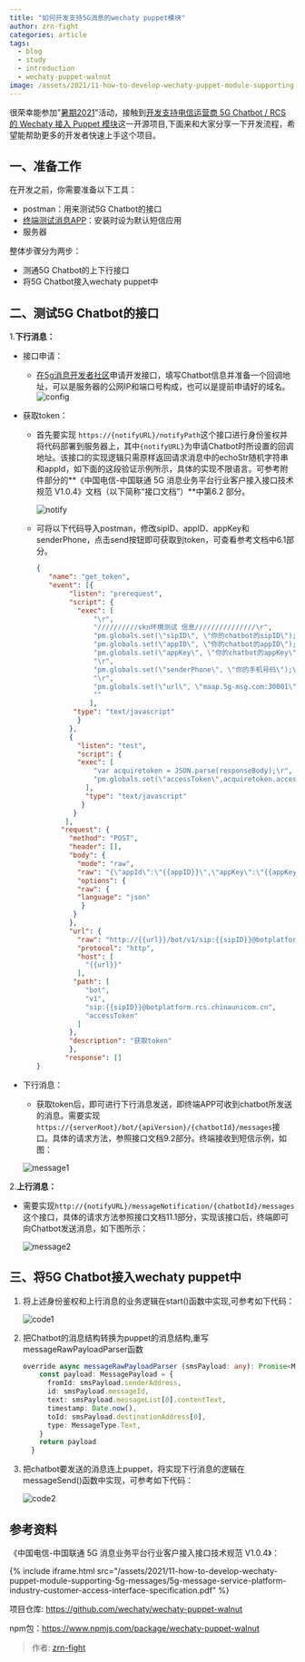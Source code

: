 ```yaml
---
title: "如何开发支持5G消息的wechaty puppet模块"
author: zrn-fight
categories: article
tags:
  - blog
  - study
  - introduction
  - wechaty-puppet-walnut
image: /assets/2021/11-how-to-develop-wechaty-puppet-module-supporting-5g-messages/walnut-wechaty.webp
---
```


很荣幸能参加"[暑期2021]((https://summer.iscas.ac.cn))"活动，接触到[开发支持电信运营商 5G Chatbot / RCS 的 Wechaty 接入 Puppet 模块](https://github.com/wechaty/summer/issues/74)这一开源项目,下面来和大家分享一下开发流程，希望能帮助更多的开发者快速上手这个项目。

## 一、准备工作

在开发之前，你需要准备以下工具：

- postman：用来测试5G Chatbot的接口
- [终端测试消息APP](https://www.5g-msg.com/#/bussinessInformation)：安装时设为默认短信应用
- 服务器

整体步骤分为两步：

- 测通5G Chatbot的上下行接口
- 将5G Chatbot接入wechaty puppet中

## 二、测试5G Chatbot的接口

1.**下行消息：**

- 接口申请：
  - [在5g消息开发者社区](https://www.5g-msg.com/)申请开发接口，填写Chatbot信息并准备一个回调地址，可以是服务器的公网IP和端口号构成，也可以是提前申请好的域名。
  ![config](/assets/2021/11-how-to-develop-wechaty-puppet-module-supporting-5g-messages/config.webp)
  
- 获取token：
  - 首先要实现 `https://{notifyURL}/notifyPath`这个接口进行身份鉴权并将代码部署到服务器上，其中`{notifyURL}`为申请Chatbot时所设置的回调地址。该接口的实现逻辑只需原样返回请求消息中的echoStr随机字符串和appId，如下面的这段验证示例所示，具体的实现不限语言。可参考附件部分的**《中国电信-中国联通 5G 消息业务平台行业客户接入接口技术规范 V1.0.4》文档（以下简称“接口文档”）**中第6.2 部分。
  
    ![notify](/assets/2021/11-how-to-develop-wechaty-puppet-module-supporting-5g-messages/notify.webp)
  
  - 可将以下代码导入postman，修改sipID、appID、appKey和senderPhone，点击send按钮即可获取到token，可查看参考文档中6.1部分。
  
    ```json
    {
       "name": "get_token",
       "event": [{
            "listen": "prerequest",
            "script": {
              "exec": [
                  "\r",
                  "//////////skn环境测试 信息///////////////\r",
                  "pm.globals.set(\"sipID\", \"你的chatbot的sipID\");\r",
                  "pm.globals.set(\"appID\", \"你的chatbot的appID\");   \r",
                  "pm.globals.set(\"appKey\", \"你的chatbot的appKey\");\r",
                  "\r",
                  "pm.globals.set(\"senderPhone\", \"你的手机号码\");\r",
                  "\r",
                  "pm.globals.set(\"url\", \"maap.5g-msg.com:30001\");\r",
                  ""
                 ],
             "type": "text/javascript"
              }
            },
            {
              "listen": "test",
              "script": {
              "exec": [
                  "var acquiretoken = JSON.parse(responseBody);\r",
                  "pm.globals.set(\"accessToken\",acquiretoken.accessToken);"
                ],
                "type": "text/javascript"
               }
             }
           ],
          "request": {
            "method": "POST",
            "header": [],
            "body": {
              "mode": "raw",
              "raw": "{\"appId\":\"{{appID}}\",\"appKey\":\"{{appKey}}\"}",
              "options": {
              "raw": {
              "language": "json"
               }
             }
            },
            "url": {
              "raw": "http://{{url}}/bot/v1/sip:{{sipID}}@botplatform.rcs.chinaunicom.cn/accessToken",
              "protocol": "http",
              "host": [
                "{{url}}"
              ],
             "path": [
                "bot",
                "v1",
                "sip:{{sipID}}@botplatform.rcs.chinaunicom.cn",
                "accessToken"
              ]
            },
            "description": "获取token"
            },
           "response": []
    }
    ```
  
- 下行消息：
  
  - 获取token后，即可进行下行消息发送，即终端APP可收到chatbot所发送的消息。需要实现```https://{serverRoot}/bot/{apiVersion}/{chatbotId}/messages```接口。具体的请求方法，参照接口文档9.2部分。终端接收到短信示例，如图：
  
  ![message1](/assets/2021/11-how-to-develop-wechaty-puppet-module-supporting-5g-messages/message1.webp)

2.**上行消息：**

- 需要实现`http://{notifyURL}/messageNotification/{chatbotId}/messages`这个接口，具体的请求方法参照接口文档11.1部分，实现该接口后，终端即可向Chatbot发送消息，如下图所示：

  ![message2](/assets/2021/11-how-to-develop-wechaty-puppet-module-supporting-5g-messages/message2.webp)

## 三、将5G Chatbot接入wechaty puppet中

1. 将上述身份鉴权和上行消息的业务逻辑在start()函数中实现,可参考如下代码：

   ![code1](/assets/2021/11-how-to-develop-wechaty-puppet-module-supporting-5g-messages/code1.webp)

2. 把Chatbot的消息结构转换为puppet的消息结构,重写messageRawPayloadParser函数

   ```typescript
   override async messageRawPayloadParser (smsPayload: any): Promise<MessagePayload> {
       const payload: MessagePayload = {
         fromId: smsPayload.senderAddress,
         id: smsPayload.messageId,
         text: smsPayload.messageList[0].contentText,
         timestamp: Date.now(),
         toId: smsPayload.destinationAddress[0],
         type: MessageType.Text,
       }
       return payload
     }
    ```
  
3. 把chatbot要发送的消息连上puppet，将实现下行消息的逻辑在messageSend()函数中实现，可参考如下代码：

   ![code2](/assets/2021/11-how-to-develop-wechaty-puppet-module-supporting-5g-messages/code2.webp)

## 参考资料

《中国电信-中国联通 5G 消息业务平台行业客户接入接口技术规范 V1.0.4》：

{% include iframe.html src="/assets/2021/11-how-to-develop-wechaty-puppet-module-supporting-5g-messages/5g-message-service-platform-industry-customer-access-interface-specification.pdf" %}

项目仓库: <https://github.com/wechaty/wechaty-puppet-walnut>  

npm包：<https://www.npmjs.com/package/wechaty-puppet-walnut>

> 作者: [zrn-fight](https://github.com/zrn-fight)
